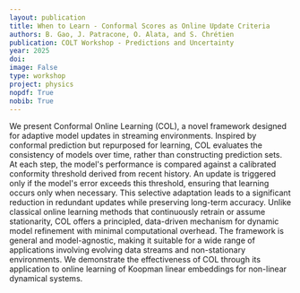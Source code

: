 ```yaml
---
layout: publication
title: When to Learn - Conformal Scores as Online Update Criteria
authors: B. Gao, J. Patracone, O. Alata, and S. Chrétien
publication: COLT Workshop - Predictions and Uncertainty
year: 2025
doi:
image: False
type: workshop
project: physics
nopdf: True
nobib: True
---
```



We present Conformal Online Learning (COL), a novel framework designed for adaptive model updates in streaming environments. Inspired by conformal prediction but repurposed for learning, COL evaluates the consistency of models over time, rather than constructing prediction sets. At each step, the model's performance is compared against a calibrated conformity threshold derived from recent history. An update is triggered only if the model's error exceeds this threshold, ensuring that learning occurs only when necessary. This selective adaptation leads to a significant reduction in redundant updates while preserving long-term accuracy. Unlike classical online learning methods that continuously retrain or assume stationarity, COL offers a principled, data-driven mechanism for dynamic model refinement with minimal computational overhead. The framework is general and model-agnostic, making it suitable for a wide range of applications involving evolving data streams and non-stationary environments. We demonstrate the effectiveness of COL through its application to online learning of Koopman linear embeddings for non-linear dynamical systems.
